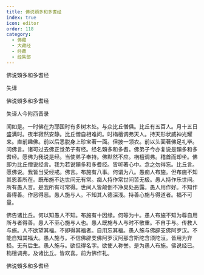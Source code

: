 ```yaml
---
title: 佛说頞多和多耆经
index: true
icon: editor
order: 118
category:
  - 佛藏
  - 大藏经
  - 经藏
  - 经集部
---
```


  佛说頞多和多耆经  

失译  

佛说頞多和多耆经  

失译人今附西晋录  

闻如是。一时佛在为耶国时有多树木处。与众比丘僧俱。比丘有五百人。月十五日盛满时。夜半寂然安静。比丘僧自相难问。时栴檀调弗天人。持天形状威神光耀来。直前趣佛。前以后悉脱身上珍宝著一面。但披一领衣。前以头面著佛足礼毕。问佛言。诸可过去佛正觉弟子有经。经名頞多和多耆。佛弟子今亦复说是頞多和多耆经。愿佛为我说是经。当使弟子奉持。佛默然不应。栴檀调弗。稽首而却坐。佛即为比丘僧说经言。我为若说頞多和多耆经。皆听著心中。念之勿得忘。比丘言。愿佛说。我皆当受经戒。佛言。布施有八事。何谓为八。愚痴人布施。但布施不知其恩善所在。既布施不达世间无有常。痴人持作常世间苦无极。愚人持作乐世间。所有愚人言。是我所有可常得。世间人皆颠倒不净臭处恶露。愚人用作好。不知作善得善。作恶得恶。愚人施与人。不知其人德深浅。持善心施与得道者。福不可量。  

佛告诸比丘。何以知愚人不知。布施有十因缘。何等为十。愚人布施不知为尊自用所与者得善。愚人不至心施与人也。愚人既施与人与时不敬重。不自手与。传教人与施。人不欲望其福。不即得其福者。自用忘其福。愚人施与佛辟支佛阿罗汉。不能自知其福大。愚人施与。不信佛辟支佛阿罗汉阿那含斯陀含须陀洹。皆用为弃损。无有后生。愚人施与。欲但得名字。欲使人称誉。是为愚人布施。佛说经已。栴檀调弗。及诸比丘。皆欢喜。前为佛作礼。  

佛说頞多和多耆经  
